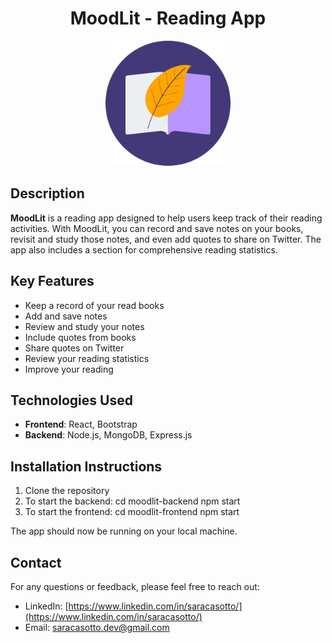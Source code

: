 <h1 align="center">MoodLit - Reading App</h1>

<p align="center">
  <img src="https://github.com/saracasotto/CAPSTONE-PROJECT/blob/main/moodlit-frontend/src/assets/logo-small.png?raw=true" alt="MoodLit App" width="200"/> 
</p>


## Description

**MoodLit** is a reading app designed to help users keep track of their reading activities. 
With MoodLit, you can record and save notes on your books, revisit and study those notes, and even add quotes to share on Twitter.
The app also includes a section for comprehensive reading statistics.

## Key Features

- Keep a record of your read books
- Add and save notes
- Review and study your notes
- Include quotes from books
- Share quotes on Twitter
- Review your reading statistics
- Improve your reading

## Technologies Used

- **Frontend**: React, Bootstrap
- **Backend**: Node.js, MongoDB, Express.js

## Installation Instructions

1. Clone the repository
2. To start the backend:
     cd moodlit-backend
     npm start
3. To start the frontend:
     cd moodlit-frontend
     npm start


The app should now be running on your local machine.

## Contact

For any questions or feedback, please feel free to reach out:

- LinkedIn: [https://www.linkedin.com/in/saracasotto/](https://www.linkedin.com/in/saracasotto/)
- Email: saracasotto.dev@gmail.com
